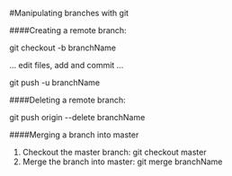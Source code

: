 #Manipulating branches with git

####Creating a remote branch:

git checkout -b branchName

... edit files, add and commit ...

git push -u branchName


####Deleting a remote branch:

git push origin --delete branchName



####Merging a branch into master

1. Checkout the master branch:   git checkout master
2. Merge the branch into master: git merge branchName
